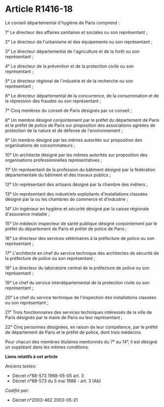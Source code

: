 # Article R1416-18

Le conseil départemental d'hygiène de Paris comprend :

1° Le directeur des affaires sanitaires et sociales ou son représentant ;

2° Le directeur de l'urbanisme et des équipements ou son représentant ;

3° Le directeur départemental de l'agriculture et de la forêt ou son représentant ;

4° Le directeur de la prévention et de la protection civile ou son représentant ;

5° Le directeur régional de l'industrie et de la recherche ou son représentant ;

6° Le directeur départemental de la concurrence, de la consommation et de la répression des fraudes ou son représentant ;

7° Cinq membres du conseil de Paris désignés par ce conseil ;

8° Un membre désigné conjointement par le préfet du département de Paris et le préfet de police de Paris sur proposition des
associations agréées de protection de la nature et de défense de l'environnement ;

9° Un membre désigné par les mêmes autorités sur proposition des organisations de consommateurs ;

10° Un architecte désigné par les mêmes autorités sur proposition des organisations professionnelles représentatives ;

11° Un représentant de la profession du bâtiment désigné par la fédération départementale du bâtiment et des travaux
publics ;

12° Un représentant des artisans désigné par la chambre des métiers ;

13° Un représentant des industriels exploitants d'installations classées désigné par la ou les chambres de commerce et
d'industrie ;

14° Un ingénieur en hygiène et sécurité désigné par la caisse régionale d'assurance maladie ;

15° Un médecin inspecteur de santé publique désigné conjointement par le préfet du département de Paris et préfet de police
de Paris ;

16° Le directeur des services vétérinaires à la préfecture de police ou son représentant ;

17° L'architecte en chef du service technique des architectes de sécurité de la préfecture de police ou son représentant ;

18° Le directeur du laboratoire central de la préfecture de police ou son représentant ;

19° Le chef du service interdépartemental de la protection civile ou son représentant ;

20° Le chef du service technique de l'inspection des installations classées ou son représentant ;

21° Trois fonctionnaires des services techniques intéressés de la ville de Paris désignés par le maire de Paris ou leur
représentant ;

22° Cinq personnes désignées, en raison de leur compétence, par le préfet de département de Paris et le préfet de police,
dont trois médecins.

Pour chacun des membres titulaires mentionnés du 7° au 14°, il est désigné un suppléant dans les mêmes conditions.

**Liens relatifs à cet article**

_Anciens textes_:

  - Décret n°88-573 1988-05-05 art. 3
  - Décret n°88-573 du 5 mai 1988 - art. 3 (Ab)

_Codifié par_:

  - Décret n°2003-462 2003-05-21
